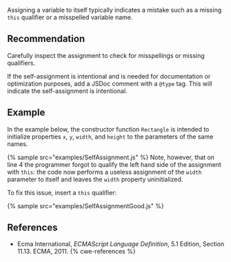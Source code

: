 Assigning a variable to itself typically indicates a mistake such as a missing `this` qualifier or a misspelled variable name.


## Recommendation
Carefully inspect the assignment to check for misspellings or missing qualifiers.

If the self-assignment is intentional and is needed for documentation or optimization purposes, add a JSDoc comment with a `@type` tag. This will indicate the self-assignment is intentional.


## Example
In the example below, the constructor function `Rectangle` is intended to initialize properties `x`, `y`, `width`, and `height` to the parameters of the same names.

{% sample src="examples/SelfAssignment.js" %}
Note, however, that on line 4 the programmer forgot to qualify the left hand side of the assignment with `this`: the code now performs a useless assignment of the `width` parameter to itself and leaves the `width` property uninitialized.

To fix this issue, insert a `this` qualifier:

{% sample src="examples/SelfAssignmentGood.js" %}

## References
* Ecma International, *ECMAScript Language Definition*, 5.1 Edition, Section 11.13. ECMA, 2011.
{% cwe-references %}
